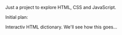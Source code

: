 Just a project to explore HTML, CSS and JavaScript.

Initial plan:

Interactiv HTML dictionary.
We'll see how this goes...
